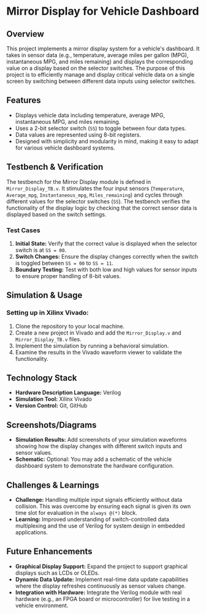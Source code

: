 # Mirror Display for Vehicle Dashboard

## Overview
This project implements a mirror display system for a vehicle's dashboard. It takes in sensor data (e.g., temperature, average miles per gallon (MPG), instantaneous MPG, and miles remaining) and displays the corresponding value on a display based on the selector switches. The purpose of this project is to efficiently manage and display critical vehicle data on a single screen by switching between different data inputs using selector switches.

## Features
- Displays vehicle data including temperature, average MPG, instantaneous MPG, and miles remaining.
- Uses a 2-bit selector switch (`SS`) to toggle between four data types.
- Data values are represented using 8-bit registers.
- Designed with simplicity and modularity in mind, making it easy to adapt for various vehicle dashboard systems.


## Testbench & Verification
The testbench for the Mirror Display module is defined in `Mirror_Display_TB.v`. It stimulates the four input sensors (`Temperature`, `Average_mpg`, `Instantaneous_mpg`, `Miles_remaining`) and cycles through different values for the selector switches (`SS`). The testbench verifies the functionality of the display logic by checking that the correct sensor data is displayed based on the switch settings.

### Test Cases
1. **Initial State:** Verify that the correct value is displayed when the selector switch is at `SS = 00`.
2. **Switch Changes:** Ensure the display changes correctly when the switch is toggled between `SS = 00` to `SS = 11`.
3. **Boundary Testing:** Test with both low and high values for sensor inputs to ensure proper handling of 8-bit values.

## Simulation & Usage
### Setting up in Xilinx Vivado:
1. Clone the repository to your local machine.
2. Create a new project in Vivado and add the `Mirror_Display.v` and `Mirror_Display_TB.v` files.
3. Implement the simulation by running a behavioral simulation.
4. Examine the results in the Vivado waveform viewer to validate the functionality.

## Technology Stack
- **Hardware Description Language:** Verilog
- **Simulation Tool:** Xilinx Vivado
- **Version Control:** Git, GitHub

## Screenshots/Diagrams
- **Simulation Results:** Add screenshots of your simulation waveforms showing how the display changes with different switch inputs and sensor values.
- **Schematic:** Optional: You may add a schematic of the vehicle dashboard system to demonstrate the hardware configuration.

## Challenges & Learnings
- **Challenge:** Handling multiple input signals efficiently without data collision. This was overcome by ensuring each signal is given its own time slot for evaluation in the `always @(*)` block.
- **Learning:** Improved understanding of switch-controlled data multiplexing and the use of Verilog for system design in embedded applications.

## Future Enhancements
- **Graphical Display Support:** Expand the project to support graphical displays such as LCDs or OLEDs.
- **Dynamic Data Update:** Implement real-time data update capabilities where the display refreshes continuously as sensor values change.
- **Integration with Hardware:** Integrate the Verilog module with real hardware (e.g., an FPGA board or microcontroller) for live testing in a vehicle environment.
